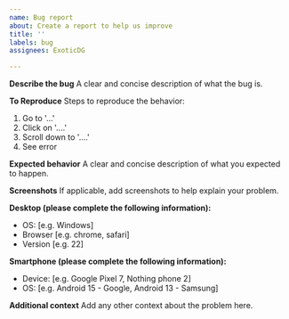 ```yaml
---
name: Bug report
about: Create a report to help us improve
title: ''
labels: bug
assignees: ExoticDG

---
```


**Describe the bug**
A clear and concise description of what the bug is.

**To Reproduce**
Steps to reproduce the behavior:
1. Go to '...'
2. Click on '....'
3. Scroll down to '....'
4. See error

**Expected behavior**
A clear and concise description of what you expected to happen.

**Screenshots**
If applicable, add screenshots to help explain your problem.

**Desktop (please complete the following information):**
 - OS: [e.g. Windows]
 - Browser [e.g. chrome, safari]
 - Version [e.g. 22]

**Smartphone (please complete the following information):**
 - Device: [e.g. Google Pixel 7, Nothing phone 2]
 - OS: [e.g. Android 15 - Google, Android 13 - Samsung]

**Additional context**
Add any other context about the problem here.

